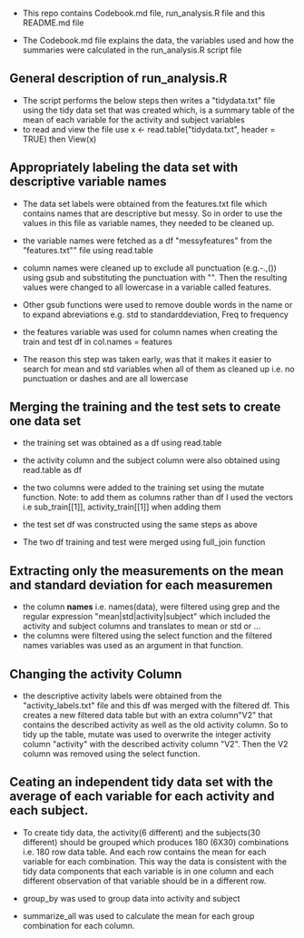 - This repo contains Codebook.md file, run_analysis.R file and this README.md file

- The Codebook.md file explains the data, the variables used and how the summaries were calculated in the run_analysis.R script file  


## General description of run_analysis.R
- The script performs the below steps then writes a "tidydata.txt" file using the tidy data set that was created which, is a summary table of the mean of each variable for the activity and subject variables
- to read and view the file use x <- read.table("tidydata.txt", header = TRUE) then View(x)

## Appropriately labeling the data set with descriptive variable names

- The data set labels were obtained from the features.txt file which contains names that are descriptive but messy. So in order to use the values in this file as variable names, they needed to be cleaned up. 

- the variable names were fetched as a df "messyfeatures" from the "features.txt"" file  using read.table

- column names were cleaned up to exclude all punctuation (e.g.-.,()) using gsub and substituting the punctuation with "". Then the resulting values were changed to all lowercase in a variable called features.

- Other gsub functions were used to remove double words in the name or to expand abreviations e.g. std to standarddeviation, Freq to frequency

- the features variable was used for column names when creating the train and test df in col.names = features

- The reason this step was taken early, was that it makes it easier to search for mean and std variables when all of them as cleaned up i.e. no punctuation or dashes and are all lowercase

## Merging the training and the test sets to create one data set

- the training set was obtained as a df using read.table

- the activity column and the subject column were also obtained using read.table as df

- the two columns were added to the training set using the mutate function. Note: to add them as columns rather than df I used the vectors i.e sub_train[[1]], activity_train[[1]] when adding them 

- the test set df was constructed using the same steps as above

- The two df training and test were merged using full_join function

## Extracting only the measurements on the mean and standard deviation for each measuremen

- the column **names**  i.e. names(data), were filtered using  grep and the regular expression "mean|std|activity|subject" which included the activity and subject columns and translates to mean or std or ... 
- the columns were filtered using the select function and the filtered names variables was used as an argument in that function.

## Changing the activity Column 
- the descriptive activity labels were obtained from the "activity_labels.txt" file and this df was merged with the filtered df. This creates a new filtered data table but with an extra column"V2" that contains the described activity as well as the old activity column.  So to tidy up the table, mutate was used to overwrite the integer activity column "activity" with the described activity column "V2". Then the V2 column was removed using the select function. 

## Ceating an independent tidy data set with the average of each variable for each activity and each subject.

- To create tidy data, the activity(6 different) and the subjects(30 different) should be grouped which produces 180 (6X30) combinations i.e. 180 row data table. And each row contains the mean for each variable for each combination. This way the data is consistent with the tidy data components that each variable is in one column and each different observation of that variable should be in a different row.

- group_by was used to group data into activity and subject

- summarize_all was used to calculate the mean for each group combination for each column. 

